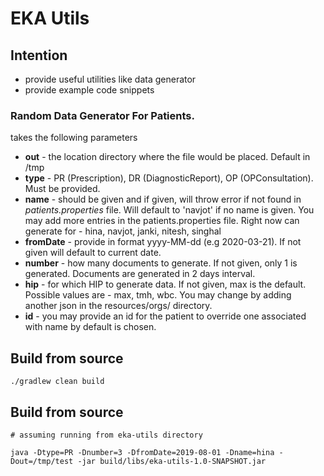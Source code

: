 # EKA Utils

## Intention
- provide useful utilities like data generator
- provide example code snippets
 

### Random Data Generator For Patients.
takes the following parameters
- **out** - the location directory where the file would be placed. Default in /tmp
- **type** - PR (Prescription), DR (DiagnosticReport), OP (OPConsultation). Must be provided.
- **name** - should be given and if given, will throw error if not found in *patients.properties* file. Will default to 'navjot' if no name is given. You may add more entries in the patients.properties file. Right now can generate for - hina, navjot, janki, nitesh, singhal
- **fromDate** - provide in format yyyy-MM-dd (e.g 2020-03-21). If not given will default to current date. 
- **number** - how many documents to generate. If not given, only 1 is generated. Documents are generated in 2 days interval.
- **hip** - for which HIP to generate data. If not given, max is the default. Possible values are - max, tmh, wbc. You may change by adding another json in the resources/orgs/ directory.
- **id** - you may provide an id for the patient to override one associated with name by default is chosen.       

## Build from source

```
./gradlew clean build
```



## Build from source
```
# assuming running from eka-utils directory

java -Dtype=PR -Dnumber=3 -DfromDate=2019-08-01 -Dname=hina -Dout=/tmp/test -jar build/libs/eka-utils-1.0-SNAPSHOT.jar 

```
